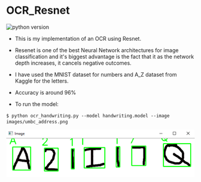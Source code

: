 # OCR_Resnet

![python version](https://img.shields.io/badge/python-3.6%2C3.7%2C3.8-blue?logo=python)

- This is my implementation of an OCR using Resnet. 

- Resenet is one of the best Neural Network architectures for image classification and it's biggest advantage is the fact that it as the network depth increases, it cancels negative outcomes.

- I have used the MNIST dataset for numbers and A_Z dataset from Kaggle for the letters.

- Accuracy is around 96%

- To run the model:
```
$ python ocr_handwriting.py --model handwriting.model --image images/umbc_address.png
```
![](images/upload.PNG)
